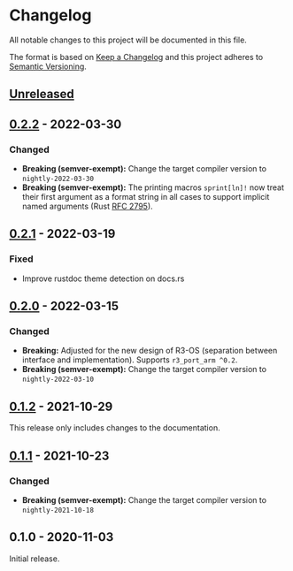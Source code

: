 # Changelog

All notable changes to this project will be documented in this file.

The format is based on [Keep a Changelog](http://keepachangelog.com/en/1.0.0/)
and this project adheres to [Semantic Versioning](http://semver.org/spec/v2.0.0.html).

## [Unreleased]

## [0.2.2] - 2022-03-30

### Changed

- **Breaking (semver-exempt):** Change the target compiler version to `nightly-2022-03-30`
- **Breaking (semver-exempt):** The printing macros `sprint[ln]!` now treat their first argument as a format string in all cases to support implicit named arguments (Rust [RFC 2795](https://rust-lang.github.io/rfcs/2795-format-args-implicit-identifiers.html)).

## [0.2.1] - 2022-03-19

### Fixed

- Improve rustdoc theme detection on docs.rs

## [0.2.0] - 2022-03-15

### Changed

- **Breaking:** Adjusted for the new design of R3-OS (separation between interface and implementation). Supports `r3_port_arm ^0.2`.
- **Breaking (semver-exempt):** Change the target compiler version to `nightly-2022-03-10`

## [0.1.2] - 2021-10-29

This release only includes changes to the documentation.

## [0.1.1] - 2021-10-23

### Changed

- **Breaking (semver-exempt):** Change the target compiler version to `nightly-2021-10-18`

## 0.1.0 - 2020-11-03

Initial release.

[Unreleased]: https://github.com/r3-os/r3/compare/r3_support_rza1@0.2.2...HEAD
[0.2.2]: https://github.com/r3-os/r3/compare/r3_support_rza1@0.2.1...r3_support_rza1@0.2.2
[0.2.1]: https://github.com/r3-os/r3/compare/r3_support_rza1@0.2.0...r3_support_rza1@0.2.1
[0.2.0]: https://github.com/r3-os/r3/compare/r3_support_rza1@0.1.2...r3_support_rza1@0.2.0
[0.1.2]: https://github.com/r3-os/r3/compare/r3_support_rza1@0.1.1...r3_support_rza1@0.1.2
[0.1.1]: https://github.com/r3-os/r3/compare/r3_support_rza1@0.1.0...r3_support_rza1@0.1.1
